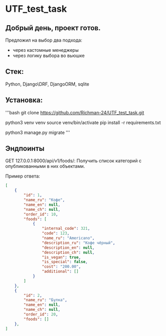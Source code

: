 # UTF_test_task

## Добрый день, проект готов.
Предложил на выбор два подхода: 
- через кастомные менеджеры
- через логику выбора во вьюшке

## Стек: 
Python, Django\DRF, DjangoORM, sqlite

## Установка:
'''bash
git clone https://github.com/Richman-24/UTF_test_task.git

python3 venv venv
source venv/bin/activate
pip install -r requirements.txt

python3 manage.py migrate
'''

## Эндпоинты
GET 127.0.0.1:8000/api/v1/foods/: Получить список категорий с опубликованными в них объектами.

Пример ответа:
```json
[
    {
        "id": 1,
        "name_ru": "Кофе",
        "name_en": null,
        "name_ch": null,
        "order_id": 10,
        "foods": [
            {
                "internal_code": 321,
                "code": 123,
                "name_ru": "Americano",
                "description_ru": "Кофе чёрный",
                "description_en": null,
                "description_ch": null,
                "is_vegan": true,
                "is_special": false,
                "cost": "200.00",
                "additional": []
            }
        ]
    },
    {
        "id": 2,
        "name_ru": "Булка",
        "name_en": null,
        "name_ch": null,
        "order_id": 20,
        "foods": []
    },
]
```